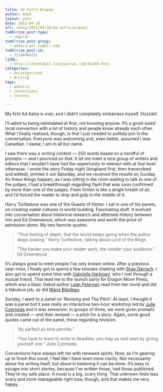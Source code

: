 ```yaml
---
title: Ad Astra Wrapup
author: Adam
layout: post
date: 2012-04-16
url: /blog/2012/04/16/ad-astra-wrapup/
tumblrize_post-type:
  - regular
tumblrize_post-group:
  - adamisrael.tumblr.com
tumblrize_post-id:
  - 21196465252
ljURL:
  - http://stonetable.livejournal.com/91488.html
categories:
  - Uncategorized
  - Writing
tags:
  - adastra
  - conventions
  - toronto

---
```

My first Ad Astra is over, and I didn&#8217;t completely embarrass myself. Huzzah!

I&#8217;ll admit to being intimidated at first, not knowing anyone. It&#8217;s a good-sized local convention with a lot of history and people know already each other. What I finally realized, though, is that I just needed to _politely_ join in the conversation. Everyone was welcoming and, even better, assumed I was Canadian. I swear, I am in all but name.

I saw there was a writing contest &#8212; 250 words based on a handful of prompts &#8212; and I pounced on that. It let me meet a nice group of writers and editors that I wouldn&#8217;t have had the opportunity to interact with at that level otherwise. I wrote the story Friday night (longhand first, then transcribed and edited), printed it out Saturday, and we received the results on Sunday. As these things happen, as I was sitting in the room waiting to talk to one of the judges, I had a breakthrough regarding flash that was soon confirmed by more than one of the judges. Flash fiction is like a single breath of air, and I&#8217;d forced the reader to stop and gulp in the middle of it.

Harry Turtledove was one of the Guests of Honor. I sat in one of his panels, on creating viable cultures in world-building. Fascinating stuff. It evolved into conversation about historical research and alternate history between him and Ed Greenwood, which was awesome and worth the price of admission alone. My two favorite quotes:

> &#8220;That feeling of depth, that the world keeps going when the author stops looking.&#8221; Harry Turtledove, talking about Lord of the Rings
> 
> &#8220;The harder you make your reader work, the smaller your audience.&#8221; Ed Greenwood

It&#8217;s always great to meet people I&#8217;ve only known online. After a previous near-miss, I finally got to spend a few minutes chatting with [Shay Darrach][1]. I also got to spend some time with [Gabrielle Harbowy][2], who I met through a mutual friend. That lead me to the launch party for Dragon Moon Press, which was a blast. Debut author [Leah Petersen][3] read from her novel and did a fabulous job, as did [Marie Bilodeau][4].

Sunday, I went to a panel on &#8216;Revising and The Pitch&#8217;. At least, I thought it was a panel but it was really an interactive two-hour workshop led by [Julie Czerneda][5] and it was awesome. In groups of three, we were given prompts and created &#8212; and then revised &#8212; a pitch for a story. Again, some good quotes came out of the panel, these regarding revision:

> &#8220;As perfect as time permits.&#8221;
> 
> &#8220;You have to learn to write to deadline; you may as well start by giving yourself one.&#8221; Julie Czerneda

Conventions have always left me with renewed spirits. Now, as I&#8217;m gearing up to finish this novel, I feel like I have even more clarity. Not necessarily about the writing itself, but about in believing it can be done. It&#8217;s easy to escape into short stories, because I&#8217;ve written those, had those published. They&#8217;re my safe place. A novel is a big, scary thing. That unknown feels less scary and more manageable right now, though, and that makes me very happy.

 [1]: http://shaydchara.dreamwidth.org/
 [2]: http://www.gabrielle-edits.com/
 [3]: http://www.leahpetersen.com/
 [4]: http://mariebilodeau.blogspot.ca/
 [5]: http://www.czerneda.com/